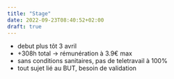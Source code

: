 ```yaml
---
title: "Stage"
date: 2022-09-23T08:40:52+02:00
draft: true
---
```


- debut plus tôt 3 avril
- +308h total -> rémunération à 3.9€ max
- sans conditions sanitaires, pas de teletravail à 100%
- tout sujet lié au BUT, besoin de validation
